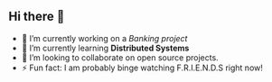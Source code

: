 ## Hi there 👋

<!--
**jayarajeshv/jayarajeshv** is a ✨ _special_ ✨ repository because its `README.md` (this file) appears on your GitHub profile.

Here are some ideas to get you started:

- 🔭 I’m currently working on ...
- 🌱 I’m currently learning ...
- 👯 I’m looking to collaborate on ...
- 🤔 I’m looking for help with ...
- 💬 Ask me about ...
- 📫 How to reach me: ...
- 😄 Pronouns: ...
- ⚡ Fun fact: ...
-->
- 🔭 I’m currently working on a *Banking project*
- 🌱 I’m currently learning **Distributed Systems**
- 👯 I’m looking to collaborate on open source projects.
- ⚡ Fun fact: I am probably binge watching F.R.I.E.N.D.S right now!
